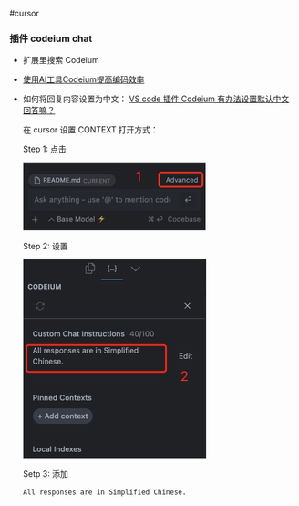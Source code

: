 #cursor

### 插件 codeium chat 
- 扩展里搜索 Codeium
- [使用AI工具Codeium提高编码效率](https://juejin.cn/post/7366062210932867126)
- 如何将回复内容设置为中文：
  [VS code 插件 Codeium 有办法设置默认中文回答嘛？](https://linux.do/t/topic/194227)

  在 cursor 设置 CONTEXT 打开方式：
  
  Step 1: 点击
  
  <img src="./assets/1734329823809.jpg">
  
  Step 2: 设置
  
  <img src="./assets/1734330117533.jpg">
  
  Setp 3: 添加
  
  ```
  All responses are in Simplified Chinese.
  ```
